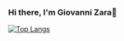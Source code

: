 ### Hi there, I'm Giovanni Zara👋
[![Top Langs](https://github-readme-stats.vercel.app/api/top-langs/?username=Giovanni-Zara&layout=donut-vertical)](https://github.com/anuraghazra/github-readme-stats)
<!--
**Giovanni-Zara/Giovanni-Zara** is a ✨ _special_ ✨ repository because its `README.md` (this file) appears on your GitHub profile.

Here are some ideas to get you started:

- 🔭 I’m currently working on ...
- 🌱 I’m currently learning ...
- 👯 I’m looking to collaborate on ...
- 🤔 I’m looking for help with ...
- 💬 Ask me about ...
- 📫 How to reach me: ...
- 😄 Pronouns: ...
- ⚡ Fun fact: ...
-->
